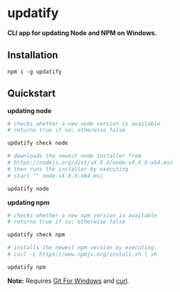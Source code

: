 
# updatify

**CLI app for updating Node and NPM on Windows.**

## Installation

```
npm i -g updatify
```

## Quickstart

**updating node**

```bash
# checks whether a new node version is available
# returns true if so; otherwise false

updatify check node

# downloads the newest node installer from
# https://nodejs.org/dist/vX.X.X/node-vX.X.X-x64.msi
# then runs the installer by executing
# start "" node-vX.X.X-x64.msi

updatify node
```

**updating npm**

```bash
# checks whether a new npm version is available
# returns true if so; otherwise false

updatify check npm

# installs the newest npm version by executing:
# curl -L https://www.npmjs.org/install.sh | sh

updatify npm
```
**Note:** Requires [Git For Windows](https://git-for-windows.github.io/) and [curl](https://curl.haxx.se/).
